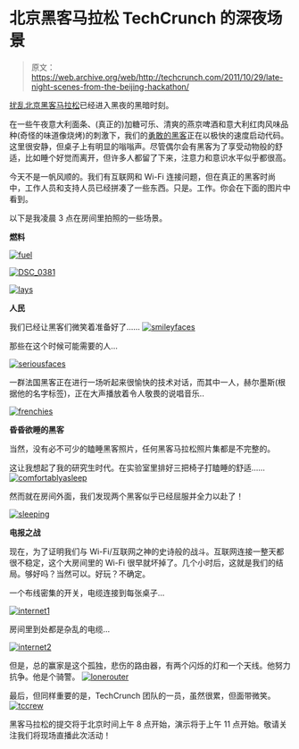 # 北京黑客马拉松 TechCrunch 的深夜场景

> 原文：<https://web.archive.org/web/http://techcrunch.com/2011/10/29/late-night-scenes-from-the-beijing-hackathon/>

[扰乱北京黑客马拉松](https://web.archive.org/web/20230205044418/https://techcrunch.com/2011/10/29/sort-of-live-from-the-beijing-hackathon-we-talk-to-the-hackers/)已经进入黑夜的黑暗时刻。

在一些午夜意大利面条、(真正的)加糖可乐、清爽的燕京啤酒和意大利红肉风味品种(奇怪的味道像烧烤)的刺激下，我们的[勇敢的黑客](https://web.archive.org/web/20230205044418/https://techcrunch.com/2011/10/29/meet-the-disrupt-bj-hackathon-hackers)正在以极快的速度启动代码。这里很安静，但桌子上有明显的嗡嗡声。尽管偶尔会有黑客为了享受动物般的舒适，比如睡个好觉而离开，但许多人都留了下来，注意力和意识水平似乎都很高。

今天不是一帆风顺的。我们有互联网和 Wi-Fi 连接问题，但在真正的黑客时尚中，工作人员和支持人员已经拼凑了一些东西。只是。工作。你会在下面的图片中看到。

以下是我凌晨 3 点在房间里拍照的一些场景。

**燃料**

[![](img/38e4524a2c6fccd2abc74630ac930e37.png "fuel")](https://web.archive.org/web/20230205044418/https://techcrunch.com/wp-content/uploads/2011/10/fuel1.jpg)

[![](img/d3791e5e50479554afc50556debba192.png "DSC_0381")](https://web.archive.org/web/20230205044418/https://techcrunch.com/wp-content/uploads/2011/10/dsc_03812.jpg)

[![](img/51eba78a89cf70144110200242984228.png "lays")](https://web.archive.org/web/20230205044418/https://techcrunch.com/wp-content/uploads/2011/10/dsc_03802.jpg)

**人民**

我们已经让黑客们微笑着准备好了……
[![](img/560023f8a1e37f3773d635f6d1b64e11.png "smileyfaces")](https://web.archive.org/web/20230205044418/https://techcrunch.com/wp-content/uploads/2011/10/smileyfaces.jpg)

那些在这个时候可能需要的人…

[![](img/f3d0ae562a489d1dd1525d5ebf02c7a2.png "seriousfaces")](https://web.archive.org/web/20230205044418/https://techcrunch.com/wp-content/uploads/2011/10/seriousfaces.jpg)

一群法国黑客正在进行一场听起来很愉快的技术对话，而其中一人，赫尔墨斯(根据他的名字标签)，正在大声播放着令人敬畏的说唱音乐..

[![](img/ac49734b8e8145e683db995074ce3a0b.png "frenchies")](https://web.archive.org/web/20230205044418/https://techcrunch.com/wp-content/uploads/2011/10/frenchies.jpg)

**昏昏欲睡的黑客**

当然，没有必不可少的瞌睡黑客照片，任何黑客马拉松照片集都是不完整的。

这让我想起了我的研究生时代。在实验室里排好三把椅子打瞌睡的舒适……
[![](img/5bfba95bea7c60baac493e4dbc746ea9.png "comfortablyasleep")](https://web.archive.org/web/20230205044418/https://techcrunch.com/wp-content/uploads/2011/10/comfortablyasleep.jpg)

然而就在房间外面，我们发现两个黑客似乎已经屈服并全力以赴了！

[![](img/6f92e5f5c4407ce55771369373eb7d6a.png "sleeping")](https://web.archive.org/web/20230205044418/https://techcrunch.com/wp-content/uploads/2011/10/sleeping.jpg)

**电报之战**

现在，为了证明我们与 Wi-Fi/互联网之神的史诗般的战斗。互联网连接一整天都很不稳定，这个大房间里的 Wi-Fi 很早就坏掉了。几个小时后，这就是我们的结局。够好吗？当然可以。好玩？不确定。

一个布线密集的开关，电缆连接到每张桌子…

[![](img/455b9c35376465c0afe7e6cf7d19390c.png "internet1")](https://web.archive.org/web/20230205044418/https://techcrunch.com/wp-content/uploads/2011/10/internet1.jpg)

房间里到处都是杂乱的电缆…

[![](img/692c238d55eeb22904982cd2e9074272.png "internet2")](https://web.archive.org/web/20230205044418/https://techcrunch.com/wp-content/uploads/2011/10/internet2.jpg)

但是，总的赢家是这个孤独，悲伤的路由器，有两个闪烁的灯和一个天线。他努力抗争。他是个骑警。
[![](img/eaa7fa1e3204c562458ad0638b464bee.png "lonerouter")](https://web.archive.org/web/20230205044418/https://techcrunch.com/wp-content/uploads/2011/10/lonerouter.jpg)

最后，但同样重要的是，TechCrunch 团队的一员，虽然很累，但面带微笑。
[![](img/9e9db259e25b3ef771a1267910f10177.png "tccrew")](https://web.archive.org/web/20230205044418/https://techcrunch.com/wp-content/uploads/2011/10/tccrew.jpg)

黑客马拉松的提交将于北京时间上午 8 点开始，演示将于上午 11 点开始。敬请关注我们将现场直播此次活动！
